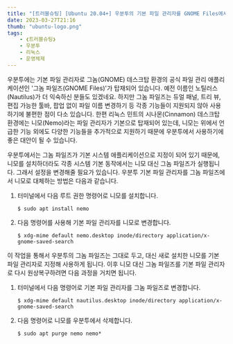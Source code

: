 ```yaml
---
title: "[트러블슈팅] [Ubuntu 20.04+] 우분투의 기본 파일 관리자를 GNOME Files에서 Nemo로 바꾸기"
date: 2023-03-27T21:16
thumb: "ubuntu-logo.png"
tags: 
    - ❮트러블슈팅❯
    - 우분투
    - 리눅스
    - 운영체제
---
```


우분투에는 기본 파일 관리자로 그놈(GNOME) 데스크탑 환경의 공식 파일 관리 애플리케이션인 '그놈 파일즈(GNOME Files)'가 탑재되어 있습니다. 예전 이름인 노틸러스(Nautilus)가 더 익숙하신 분들도 있겠네요. 하지만 그놈 파일즈는 듀얼 패널, 트리 뷰, 편집 가능한 툴바, 팝업 없이 파일 이름 변경하기 등 각종 기능들이 지원되지 않아 사용하기에 불편한 점이 다소 있습니다. 한편 리눅스 민트의 시나몬(Cinnamon) 데스크탑 환경에는 니모(Nemo)라는 파일 관리자가 기본으로 탑재되어 있는데, 니모는 위에서 언급한 기능 외에도 다양한 기능들을 추가적으로 지원하기 때문에 우분투에서 사용하기에 좋은 대안이 될 수 있습니다.

우분투에서는 그놈 파일즈가 기본 시스템 애플리케이션으로 지정이 되어 있기 때문에, 니모를 설치하더라도 각종 시스템 기본 동작에서는 니모 대신 그놈 파일즈가 실행됩니다. 그래서 설정을 변경해줄 필요가 있습니다. 우분투 기본 파일 관리자를 그놈 파일즈에서 니모로 대체하는 방법은 다음과 같습니다.

1. 터미널에서 다음 루트 권한 명령어로 니모를 설치합니다.
    ```
    $ sudo apt install nemo
    ```

2. 다음 명령어를 사용해 기본 파일 관리자를 니모로 변경합니다.
    ```
    $ xdg-mime default nemo.desktop inode/directory application/x-gnome-saved-search
    ```

이 작업을 통해서 우분투의 그놈 파일즈는 그대로 두고, 대신 새로 설치한 니모를 기본 파일 관리자로 지정해 사용하게 됩니다. 이후 니모 대신 그놈 파일즈를 기본 파일 관리자로 다시 원상복구하려면 다음 과정을 거치면 됩니다.

1. 터미널에서 다음 명령어로 기본 파일 관리자를 그놈 파일즈로 변경합니다.
    ```
    $ xdg-mime default nautilus.desktop inode/directory application/x-gnome-saved-search
    ```

2. 다음 명령어로 니모를 우분투에서 삭제합니다.
    ```
    $ sudo apt purge nemo nemo*
    ```